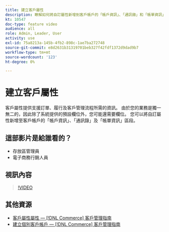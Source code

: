 ```yaml
---
title: 建立客戶屬性
description: 瞭解如何將自訂屬性新增到客戶帳戶的「帳戶資訊」、「通訊錄」和「帳單資訊」區段。
kt: 10547
doc-type: feature video
audience: all
role: Admin, Leader, User
activity: use
exl-id: 75a8213a-145b-4fb2-898c-1ae7ba272748
source-git-commit: e8d2631b31319701beb327f42fdf1372d9dad9b7
workflow-type: tm+mt
source-wordcount: '123'
ht-degree: 0%

---
```


# 建立客戶屬性

客戶屬性提供支援訂單、履行及客戶管理流程所需的資訊。 由於您的業務是獨一無二的，因此除了系統提供的預設欄位外，您可能還需要欄位。 您可以將自訂屬性新增至客戶帳戶的「帳戶資訊」、「通訊錄」及「帳單資訊」區段。

## 這部影片是給誰看的？

- 存放區管理員
- 電子商務行銷人員

## 視訊內容

>[!VIDEO](https://video.tv.adobe.com/v/343661?quality=12&learn=on)

## 其他資源

- [客戶屬性屬性 —  [!DNL Commerce] 客戶管理指南](https://experienceleague.adobe.com/docs/commerce-admin/customers/customer-accounts/attributes/attribute-properties.html)
- [建立個別客戶帳戶 —  [!DNL Commerce] 客戶管理指南](https://experienceleague.adobe.com/docs/commerce-admin/customers/customer-accounts/account-create.html)
